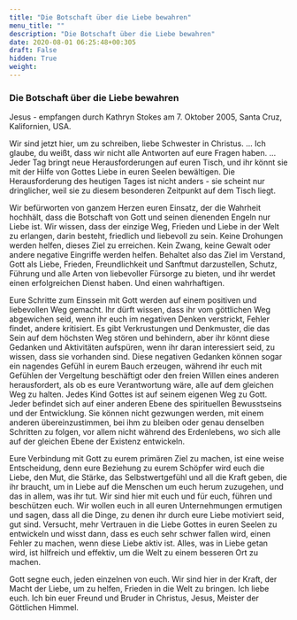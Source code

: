 ```yaml
---
title: "Die Botschaft über die Liebe bewahren"
menu_title: ""
description: "Die Botschaft über die Liebe bewahren"
date: 2020-08-01 06:25:48+00:305
draft: False
hidden: True
weight:
---
```

### Die Botschaft über die Liebe bewahren

Jesus - empfangen durch Kathryn Stokes am 7. Oktober 2005, Santa Cruz, Kalifornien, USA.

Wir sind jetzt hier, um zu schreiben, liebe Schwester in Christus. ... Ich glaube, du weißt, dass wir nicht alle Antworten auf eure Fragen haben. ... Jeder Tag bringt neue Herausforderungen auf euren Tisch, und ihr könnt sie mit der Hilfe von Gottes Liebe in euren Seelen bewältigen. Die Herausforderung des heutigen Tages ist nicht anders - sie scheint nur dringlicher, weil sie zu diesem besonderen Zeitpunkt auf dem Tisch liegt.

Wir befürworten von ganzem Herzen euren Einsatz, der die Wahrheit hochhält, dass die Botschaft von Gott und seinen dienenden Engeln nur Liebe ist. Wir wissen, dass der einzige Weg, Frieden und Liebe in der Welt zu erlangen, darin besteht, friedlich und liebevoll zu sein. Keine Drohungen werden helfen, dieses Ziel zu erreichen. Kein Zwang, keine Gewalt oder andere negative Eingriffe werden helfen. Behaltet also das Ziel im Verstand, Gott als Liebe, Frieden, Freundlichkeit und Sanftmut darzustellen, Schutz, Führung und alle Arten von liebevoller Fürsorge zu bieten, und ihr werdet einen erfolgreichen Dienst haben. Und einen wahrhaftigen.

Eure Schritte zum Einssein mit Gott werden auf einem positiven und liebevollen Weg gemacht. Ihr dürft wissen, dass ihr vom göttlichen Weg abgewichen seid, wenn ihr euch im negativen Denken verstrickt, Fehler findet, andere kritisiert. Es gibt Verkrustungen und Denkmuster, die das Sein auf dem höchsten Weg stören und behindern, aber ihr könnt diese Gedanken und Aktivitäten aufspüren, wenn ihr daran interessiert seid, zu wissen, dass sie vorhanden sind. Diese negativen Gedanken können sogar ein nagendes Gefühl in eurem Bauch erzeugen, während ihr euch mit Gefühlen der Vergeltung beschäftigt oder den freien Willen eines anderen herausfordert, als ob es eure Verantwortung wäre, alle auf dem gleichen Weg zu halten. Jedes Kind Gottes ist auf seinem eigenen Weg zu Gott. Jeder befindet sich auf einer anderen Ebene des spirituellen Bewusstseins und der Entwicklung. Sie können nicht gezwungen werden, mit einem anderen übereinzustimmen, bei ihm zu bleiben oder genau denselben Schritten zu folgen, vor allem nicht während des Erdenlebens, wo sich alle auf der gleichen Ebene der Existenz entwickeln.

Eure Verbindung mit Gott zu eurem primären Ziel zu machen, ist eine weise Entscheidung, denn eure Beziehung zu eurem Schöpfer wird euch die Liebe, den Mut, die Stärke, das Selbstwertgefühl und all die Kraft geben, die ihr braucht, um in Liebe auf die Menschen um euch herum zuzugehen, und das in allem, was ihr tut. Wir sind hier mit euch und für euch, führen und beschützen euch. Wir wollen euch in all euren Unternehmungen ermutigen und sagen, dass all die Dinge, zu denen ihr durch eure Liebe motiviert seid, gut sind. Versucht, mehr Vertrauen in die Liebe Gottes in euren Seelen zu entwickeln und wisst dann, dass es euch sehr schwer fallen wird, einen Fehler zu machen, wenn diese Liebe aktiv ist. Alles, was in Liebe getan wird, ist hilfreich und effektiv, um die Welt zu einem besseren Ort zu machen.

Gott segne euch, jeden einzelnen von euch. Wir sind hier in der Kraft, der Macht der Liebe, um zu helfen, Frieden in die Welt zu bringen. Ich liebe euch. Ich bin euer Freund und Bruder in Christus, Jesus, Meister der Göttlichen Himmel.
